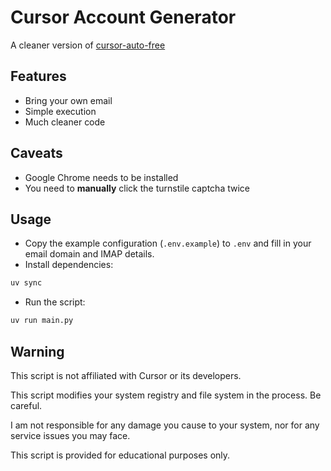 # Cursor Account Generator

A cleaner version of [cursor-auto-free](https://github.com/chengazhen/cursor-auto-free)

## Features

- Bring your own email
- Simple execution
- Much cleaner code

## Caveats
- Google Chrome needs to be installed
- You need to **manually** click the turnstile captcha twice

## Usage
- Copy the example configuration (`.env.example`) to `.env` and fill in your email domain and IMAP details.
- Install dependencies:

```bash
uv sync
```

- Run the script:

```bash
uv run main.py
```

## Warning

This script is not affiliated with Cursor or its developers.

This script modifies your system registry and file system in the process. Be careful.

I am not responsible for any damage you cause to your system, nor for any service issues you may face.

This script is provided for educational purposes only. 